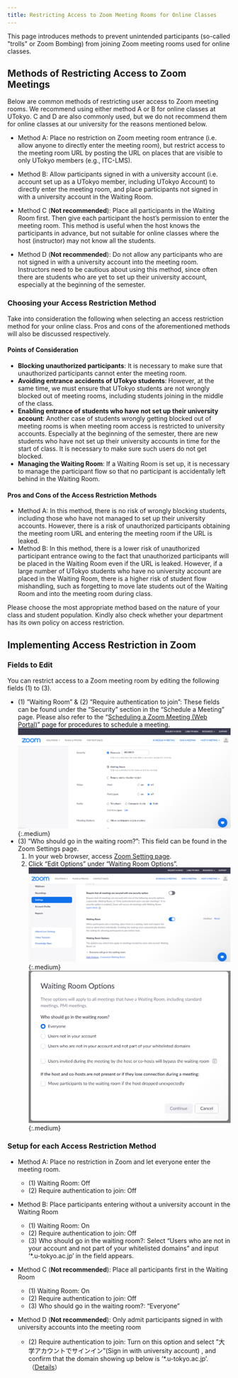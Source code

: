 ```yaml
---
title: Restricting Access to Zoom Meeting Rooms for Online Classes
---
```


This page introduces methods to prevent unintended participants (so-called "trolls" or Zoom Bombing) from joining Zoom meeting rooms used for online classes.

## Methods of Restricting Access to Zoom Meetings
Below are common methods of restricting user access to Zoom meeting rooms. We recommend using either method A or B for online classes at UTokyo. C and D are also commonly used, but we do not recommend them for online classes at our university for the reasons mentioned below.

* Method A: Place no restriction on Zoom meeting room entrance (i.e. allow anyone to directly enter the meeting room), but restrict access to the meeting room URL by posting the URL on places that are visible to only UTokyo members (e.g., ITC-LMS).
* Method B: Allow participants signed in with a university account (i.e. account set up as a UTokyo member, including UTokyo Account) to directly enter the meeting room, and place participants not signed in with a university account in the Waiting Room.

* Method C (**Not recommended**): Place all participants in the Waiting Room first. Then give each participant the host’s permission to enter the meeting room. This method is useful when the host knows the participants in advance, but not suitable for online classes where the host (instructor) may not know all the students.
* Method D (**Not recommended**): Do not allow any participants who are not signed in with a university account into the meeting room. Instructors need to be cautious about using this method, since often there are students who are yet to set up their university account, especially at the beginning of the semester.

### Choosing your Access Restriction Method
Take into consideration the following when selecting an access restriction method for your online class. Pros and cons of the aforementioned methods will also be discussed respectively.

#### Points of Consideration
* **Blocking unauthorized participants**: It is necessary to make sure that unauthorized participants cannot enter the meeting room.
* **Avoiding entrance accidents of UTokyo students**: However, at the same time, we must ensure that UTokyo students are not wrongly blocked out of meeting rooms, including students joining in the middle of the class.
* **Enabling entrance of students who have not set up their university account**: Another case of students wrongly getting blocked out of meeting rooms is when meeting room access is restricted to university accounts. Especially at the beginning of the semester, there are new students who have not set up their university accounts in time for the start of class. It is necessary to make sure such users do not get blocked.
* **Managing the Waiting Room**: If a Waiting Room is set up, it is necessary to manage the participant flow so that no participant is accidentally left behind in the Waiting Room.

#### Pros and Cons of the Access Restriction Methods
* Method A:  In this method, there is no risk of wrongly blocking students, including those who have not managed to set up their university accounts. However, there is a risk of unauthorized participants obtaining the meeting room URL and entering the meeting room if the URL is leaked.
* Method B: In this method, there is a lower risk of unauthorized participant entrance owing to the fact that unauthorized participants will be placed in the Waiting Room even if the URL is leaked. However, if a large number of UTokyo students who have no university account are placed in the Waiting Room, there is a higher risk of student flow mishandling, such as forgetting to move late students out of the Waiting Room and into the meeting room during class.

Please choose the most appropriate method based on the nature of your class and student population. Kindly also check whether your department has its own policy on access restriction.

## Implementing Access Restriction in Zoom
### Fields to Edit
You can restrict access to a Zoom meeting room by editing the following fields (1) to (3).

* (1) ”Waiting Room” & (2) ”Require authentication to join”: These fields can be found under the “Security” section in the “Schedule a Meeting” page. Please also refer to the “[Scheduling a Zoom Meeting (Web Portal)](/en/zoom/create_room)” page for procedures to schedule a meeting.
![](img/zoom_access_1.png){:.medium}
* (3) ”Who should go in the waiting room?”: This field can be found in the Zoom Settings page.
    1. In your web browser, access [Zoom Setting page](https://u-tokyo-ac-jp.zoom.us/profile/setting).
    2. Click “Edit Options” under “Waiting Room Options”.
    ![](img/zoom_access_2_1.png){:.medium}
    ![](img/zoom_access_2_2.png){:.medium}

### Setup for each Access Restriction Method
* Method A: Place no restriction in Zoom and let everyone enter the meeting room.
    * (1) Waiting Room: Off
    * (2) Require authentication to join: Off

* Method B: Place participants entering without a university account in the Waiting Room
    * (1) Waiting Room: On
    * (2) Require authentication to join: Off
    * (3) Who should go in the waiting room?: Select “Users who are not in your account and not part of your whitelisted domains” and input ‘*.u-tokyo.ac.jp’ in the field appears.

* Method C (**Not recommended**): Place all participants first in the Waiting Room
    * (1) Waiting Room: On
    * (2) Require authentication to join: Off
    * (3) Who should go in the waiting room?: “Everyone”

* Method D (**Not recommended**): Only admit participants signed in with university accounts into the meeting room
    * (2) Require authentication to join: Turn on this option and select ”大学アカウントでサインイン”(Sign in with university account) , and confirm that the domain showing up below is ‘*.u-tokyo.ac.jp’.（[Details](/en/zoom/auth.html)）
